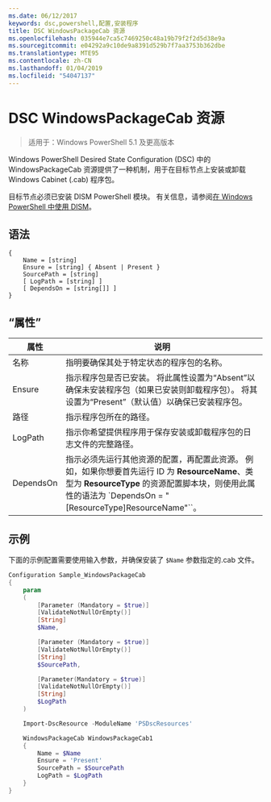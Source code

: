 ```yaml
---
ms.date: 06/12/2017
keywords: dsc,powershell,配置,安装程序
title: DSC WindowsPackageCab 资源
ms.openlocfilehash: 035944e7ca5c7469250c48a19b79f2f2d5d38e9a
ms.sourcegitcommit: e04292a9c10de9a8391d529b7f7aa3753b362dbe
ms.translationtype: MTE95
ms.contentlocale: zh-CN
ms.lasthandoff: 01/04/2019
ms.locfileid: "54047137"
---
```

# <a name="dsc-windowspackagecab-resource"></a>DSC WindowsPackageCab 资源

> 适用于：Windows PowerShell 5.1 及更高版本

Windows PowerShell Desired State Configuration (DSC) 中的 WindowsPackageCab 资源提供了一种机制，用于在目标节点上安装或卸载 Windows Cabinet (.cab) 程序包。

目标节点必须已安装 DISM PowerShell 模块。 有关信息，请参阅[在 Windows PowerShell 中使用 DISM](https://msdn.microsoft.com/en-us/windows/hardware/commercialize/manufacture/desktop/use-dism-in-windows-powershell-s14)。


## <a name="syntax"></a>语法

```
{
    Name = [string]
    Ensure = [string] { Absent | Present }
    SourcePath = [string]
    [ LogPath = [string] ]
    [ DependsOn = [string[]] ]
}
```

## <a name="properties"></a>“属性”

|  属性  |  说明   |
|---|---|
| 名称| 指明要确保其处于特定状态的程序包的名称。|
| Ensure| 指示程序包是否已安装。 将此属性设置为“Absent”以确保未安装程序包（如果已安装则卸载程序包）。 将其设置为“Present”（默认值）以确保已安装程序包。|
| 路径| 指示程序包所在的路径。|
| LogPath| 指示你希望提供程序用于保存安装或卸载程序包的日志文件的完整路径。|
| DependsOn | 指示必须先运行其他资源的配置，再配置此资源。 例如，如果你想要首先运行 ID 为 **ResourceName**、类型为 **ResourceType** 的资源配置脚本块，则使用此属性的语法为 `DependsOn = "[ResourceType]ResourceName"``。|

## <a name="example"></a>示例

下面的示例配置需要使用输入参数，并确保安装了 `$Name` 参数指定的.cab 文件。

```powershell
Configuration Sample_WindowsPackageCab
{
    param
    (
        [Parameter (Mandatory = $true)]
        [ValidateNotNullOrEmpty()]
        [String]
        $Name,

        [Parameter (Mandatory = $true)]
        [ValidateNotNullOrEmpty()]
        [String]
        $SourcePath,

        [Parameter(Mandatory = $true)]
        [ValidateNotNullOrEmpty()]
        [String]
        $LogPath
    )

    Import-DscResource -ModuleName 'PSDscResources'

    WindowsPackageCab WindowsPackageCab1
    {
        Name = $Name
        Ensure = 'Present'
        SourcePath = $SourcePath
        LogPath = $LogPath
    }
}
```